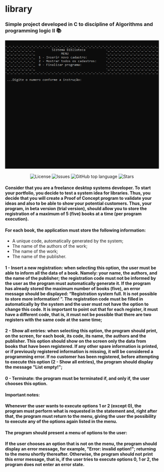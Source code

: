 # library

### Simple project developed in C to discipline of Algorithms and programming logic II 📚 

<img alt="Library" src="githubAssets/foto.png" />

<p align="center">

  <a href="LICENSE" style="text-decoration: none">
    <img alt="License" src="https://img.shields.io/github/license/Vitorrrocha/library?color=34CB79" />
  </a>

  <a href="https://github.com/Vitorrrocha/library/issues" style="text-decoration: none">
    <img alt="Issues" src="https://img.shields.io/github/issues/Vitorrrocha/library?color=34CB79" />
  </a>

  <a href="#" style="text-decoration: none">
    <img alt="GitHub top language" src="https://img.shields.io/github/languages/top/Vitorrrocha/library?color=34CB79" />
  </a>
  
  <a href="https://github.com/Vitorrrocha/library/stargazers" style="text-decoration: none">
    <img alt="Stars" src="https://img.shields.io/github/stars/Vitorrrocha/library?style=social" />
  </a>

</p>

#### Consider that you are a freelance desktop systems developer. To start your portfolio, you decide to test a system idea for libraries. Thus, you decide that you will create a Proof of Concept program to validate your ideas and also to be able to show your potential customers. Thus, your program, in beta version (trial version), should allow you to store the registration of a maximum of 5 (five) books at a time (per program execution).
 
#### For each book, the application must store the following information:
* A unique code, automatically generated by the system;
* The name of the authors of the work;
* The name of the work;
* The name of the publisher.

#### 1 - Insert a new registration: when selecting this option, the user must be able to inform all the data of a book. Namely: your name, the authors, and the name of the publisher; the registration code must not be informed by the user as the program must automatically generate it. If the program has already stored the maximum number of books (five), an error message should be displayed: “Registration system full. It is not possible to store more information! ”. The registration code must be filled in automatically by the system and the user must not have the option to change this code. It is important to point out that for each register, it must have a different code, that is, it must not be possible that there are two registers with the same code at the same time;
 
#### 2 - Show all entries: when selecting this option, the program should print, on the screen, for each book, its code, its name, the authors and the publisher. This option should show on the screen only the data from books that have been registered. If any other spare information is printed, or if previously registered information is missing, it will be considered a programming error. If no customer has been registered, before attempting to execute this option (2 - Show all entries), the program should display the message "List empty!";
 
#### 0 - Terminate: the program must be terminated if, and only if, the user chooses this option.

#### Important notes:

#### Whenever the user wants to execute options 1 or 2 (except 0), the program must perform what is requested in the statement and, right after that, the program must return to the menu, giving the user the possibility to execute any of the options again listed in the menu.

#### The program should present a menu of options to the user:

#### If the user chooses an option that is not on the menu, the program should display an error message, for example, "Error: invalid option!"; returning to the menu shortly thereafter. Otherwise, the program should not print this error message, that is, if the user tries to execute options 0, 1 or 2, the program does not enter an error state.
